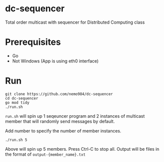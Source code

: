 # dc-sequencer
Total order multicast with sequencer for Distributed Computing class
# Prerequisites
- Go 
- Not Windows (App is using eth0 interface)

# Run
```
git clone https://github.com/nemo984/dc-sequencer
cd dc-sequencer
go mod tidy
./run.sh
```
`run.sh` will spin up 1 seqeuncer program and 2 instances of multicast member that will randomly send messages by default.

Add number to specify the number of member instances.
```
./run.sh 5
```
Above will spin up 5 members.
Press Ctrl-C to stop all. Output will be files in the format of `output-{member_name}.txt`
